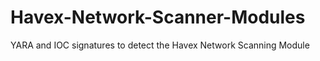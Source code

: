 # Havex-Network-Scanner-Modules
YARA and IOC signatures to detect the Havex Network Scanning Module
